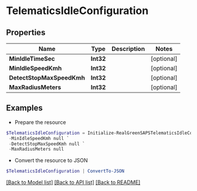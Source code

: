 # TelematicsIdleConfiguration
## Properties

Name | Type | Description | Notes
------------ | ------------- | ------------- | -------------
**MinIdleTimeSec** | **Int32** |  | [optional] 
**MinIdleSpeedKmh** | **Int32** |  | [optional] 
**DetectStopMaxSpeedKmh** | **Int32** |  | [optional] 
**MaxRadiusMeters** | **Int32** |  | [optional] 

## Examples

- Prepare the resource
```powershell
$TelematicsIdleConfiguration = Initialize-RealGreenSAPSTelematicsIdleConfiguration  -MinIdleTimeSec null `
 -MinIdleSpeedKmh null `
 -DetectStopMaxSpeedKmh null `
 -MaxRadiusMeters null
```

- Convert the resource to JSON
```powershell
$TelematicsIdleConfiguration | ConvertTo-JSON
```

[[Back to Model list]](../README.md#documentation-for-models) [[Back to API list]](../README.md#documentation-for-api-endpoints) [[Back to README]](../README.md)

